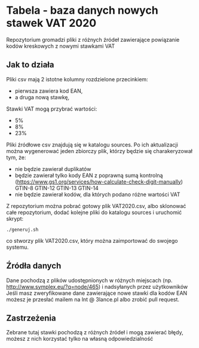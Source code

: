 # Tabela - baza danych nowych stawek VAT 2020 

Repozytorium gromadzi pliki z różnych źródeł zawierające powiązanie kodów kreskowych z nowymi stawkami VAT

## Jak to działa
Pliki csv mają 2 istotne kolumny rozdzielone przecinkiem:
* pierwsza zawiera kod EAN, 
* a druga nową stawkę, 

Stawki VAT mogą przybrać wartości:
* 5%
* 8%
* 23%

Pliki źródłowe csv znajdują się w katalogu sources. Po ich aktualizacji można wygenerować jeden zbiorczy plik, którzy będzie się charakeryzował tym, że:
* nie będzie zawierał duplikatów
* będzie zawierał tylko kody EAN z poprawną sumą kontrolną (https://www.gs1.org/services/how-calculate-check-digit-manually) GTIN-8 GTIN-12 GTIN-13 GTIN-14
* nie będzie zawierał kodów, dla których podano różne wartości VAT

Z repozytorium można pobrać gotowy plik VAT2020.csv, albo sklonować całe repozytorium, dodać kolejne pliki do katalogu sources i uruchomić skrypt:
```
./generuj.sh
```
co stworzy plik VAT2020.csv, który można zaimportować do swojego systemu.
## Źródła danych
Dane pochodzą z plików udostępnionych w różnych miejscach (np. http://www.symplex.eu/?q=node/465) i nadsyłanych przez użytkowników
Jeśli masz zweryfikowane dane zawierające nowe stawki dla kodów EAN możesz je przesłać mailem na lnt @ 3lance.pl albo zrobić pull request.
## Zastrzeżenia
Zebrane tutaj stawki pochodzą z różnych źródeł i mogą zawierać błędy, możesz z nich korzystać tylko na własną odpowiedzialność
